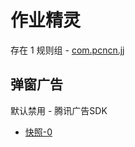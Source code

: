 # 作业精灵

存在 1 规则组 - [com.pcncn.jj](/src/apps/com.pcncn.jj.ts)

## 弹窗广告

默认禁用 - 腾讯广告SDK

- [快照-0](https://i.gkd.li/import/13695874)
